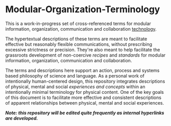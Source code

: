 # Modular-Organization-Terminology
This is a work-in-progress set of cross-referenced terms for modular information, organization, communication and collaboration [technology](https://github.com/gcassel/Modular-Organization-Terminology/blob/master/terms/technology.md). 

The hypertextual descriptions of these terms are meant to facilitate effective but reasonably flexible communications, without prescribing excessive strictness or precision.  They're also meant to help facilitate the grassroots development of non-coercive *recipes* and *standards* for modular information, organization, communication and collaboration.

The terms and descriptions here support an action, process and systems based philosophy of science and language.  As a personal work of intentionally human-centered design, this repository integrates descriptions of physical, mental and social *experiences and concepts* within an intentionally minimal terminology for physical content.  One of the key goals of this document is to facilitate more effective and consistent descriptions of apparent relationships between physical, mental and social experiences.

***Note: this repository will be edited quite frequently as internal hyperlinks are developed.***
